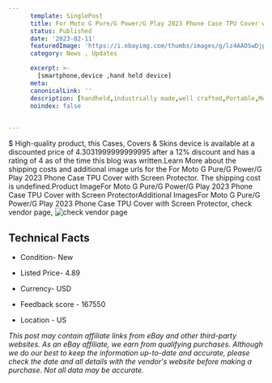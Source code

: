 ```yaml
---
      template: SinglePost
      title: For Moto G Pure/G Power/G Play 2023 Phone Case TPU Cover with Screen Protector
      status: Published
      date: '2023-02-11'
      featuredImage: 'https://i.ebayimg.com/thumbs/images/g/lz4AAOSwDjpij1qk/s-l225.jpg'
      category: News , Updates

      excerpt: >-
        [smartphone,device ,hand held device]
      meta:
      canonicalLink: ''
      description: [handheld,industrially made,well crafted,Portable,Mobile,Compact,Convenient,Lightweight,Maneuverable,Man-portable,Miniature,Carriable,Hand-held,Light,Holdable,Transportable,Mobile device,Pocket-sized,On-the-go,Wireless,Cordless,Compact size,Convenient size, smartphone,device ,hand held device]
      noindex: false

        
---
```

$
    High-quality product, this Cases, Covers & Skins device is available at a discounted price of 4.3031999999999995 after a 12% discount and has a rating of 4 as of the time this blog was written.Learn More about the shipping costs and additional image urls for the For Moto G Pure/G Power/G Play 2023 Phone Case TPU Cover with Screen Protector. The shipping cost is undefined.Product ImageFor Moto G Pure/G Power/G Play 2023 Phone Case TPU Cover with Screen ProtectorAdditional ImagesFor Moto G Pure/G Power/G Play 2023 Phone Case TPU Cover with Screen Protector, check vendor page, ![check vendor page](https://origin-galleryplus.ebayimg.com/ws/web/385349059712_2_0_1/225x225.jpg,https://origin-galleryplus.ebayimg.com/ws/web/385349059712_3_0_1/225x225.jpg,https://origin-galleryplus.ebayimg.com/ws/web/385349059712_4_0_1/225x225.jpg,https://origin-galleryplus.ebayimg.com/ws/web/385349059712_5_0_1/225x225.jpg,https://origin-galleryplus.ebayimg.com/ws/web/385349059712_6_0_1/225x225.jpg,https://origin-galleryplus.ebayimg.com/ws/web/385349059712_7_0_1/225x225.jpg,https://origin-galleryplus.ebayimg.com/ws/web/385349059712_8_0_1/225x225.jpg,https://origin-galleryplus.ebayimg.com/ws/web/385349059712_9_0_1/225x225.jpg,https://origin-galleryplus.ebayimg.com/ws/web/385349059712_10_0_1/225x225.jpg,https://origin-galleryplus.ebayimg.com/ws/web/385349059712_11_0_1/225x225.jpg,https://origin-galleryplus.ebayimg.com/ws/web/385349059712_12_0_1/225x225.jpg)
    
    

 ## Technical Facts 



     
      

 - Condition- New 


      

 - Listed Price- 4.89 


      

 - Currency- USD 


      

 - Feedback score - 167550 


      

 - Location - US 


      
      

 *_This post may contain affiliate links from eBay and other third-party websites. As an eBay affiliate, we earn from qualifying purchases. Although we do our best to keep the information up-to-date and accurate, please check the date and all details with the vendor's website before making a purchase. Not all data may be accurate._*



    
    
    
    
    